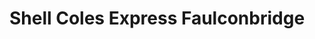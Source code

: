 ---
title: "Shell Coles Express Faulconbridge"
url: /faulconbridge/shell-coles-express-faulconbridge/
shop: convenience
---